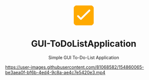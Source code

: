 <p align="center">
  <img src="icons/icon.png" alt="icon">
</p>

<h1 align="center">GUI-ToDoListApplication</h1>

<p align="center">
  Simple GUI To-Do-List Application
</p>

https://user-images.githubusercontent.com/81068582/154860065-be3aea0f-bf6b-4ed4-9c8a-ae4c7e5420e3.mp4
